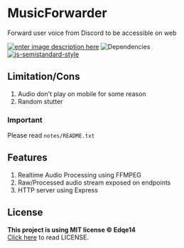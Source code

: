 # MusicForwarder

Forward user voice from Discord to be accessible on web

[![enter image description here](https://img.shields.io/github/license/Edqe14/MusicForwarder?style=for-the-badge)](https://github.com/Edqe14/MusicForwarder/blob/main/LICENSE) ![Dependencies](https://img.shields.io/david/Edqe14/MusicForwarder?style=for-the-badge)  
[![js-semistandard-style](https://raw.githubusercontent.com/standard/semistandard/master/badge.svg)](https://github.com/standard/semistandard)

## Limitation/Cons

 1. Audio don't play on mobile for some reason
 2. Random stutter

### Important

Please read `notes/README.txt`

## Features

 1. Realtime Audio Processing using FFMPEG
 2. Raw/Processed audio stream exposed on endpoints
 3. HTTP server using Express

## License

**This project is using MIT license © Edqe14**  
[Click here](https://github.com/Edqe14/MusicForwarder/blob/main/LICENSE) to read LICENSE.

